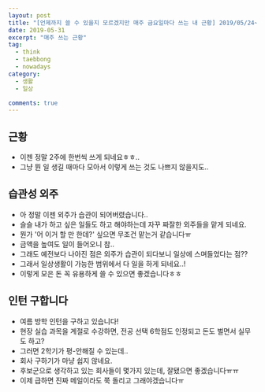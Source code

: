 ```yaml
---
layout: post
title: "[언제까지 쓸 수 있을지 모르겠지만 매주 금요일마다 쓰는 내 근황] 2019/05/24~2019/05/31"
date: 2019-05-31
excerpt: "매주 쓰는 근황"
tag:
  - think
  - taebbong
  - nowadays
category:
  - 생활
  - 일상

comments: true
---
```


## 근황

- 이젠 정말 2주에 한번씩 쓰게 되네요ㅎㅎ..
- 그냥 뭔 일 생길 때마다 모아서 이렇게 쓰는 것도 나쁘지 않을지도..

## 습관성 외주

- 아 정말 이젠 외주가 습관이 되어버렸습니다..
- 슬슬 내가 하고 싶은 일들도 하고 해야하는데 자꾸 짜잘한 외주들을 맡게 되네요.
- 뭔가 '어 이거 할 만 한데?' 싶으면 무조건 맡는거 같습니다ㅠ
- 금액을 높여도 일이 들어오니 참..
- 그래도 예전보다 나아진 점은 외주가 습관이 되다보니 일상에 스며들었다는 점??
- 그래서 일상생활이 가능한 범위에서 다 일을 하게 되네요..!
- 이렇게 모은 돈 꼭 유용하게 쓸 수 있으면 좋겠습니다ㅎㅎ

## 인턴 구합니다

- 여름 방학 인턴을 구하고 있습니다!
- 현장 실습 과목을 계절로 수강하면, 전공 선택 6학점도 인정되고 돈도 벌면서 실무도 하고?
- 그러면 2학기가 평-안해질 수 있는데..
- 회사 구하기가 마냥 쉽지 않네요.
- 후보군으로 생각하고 있는 회사들이 몇가지 있는데, 잘됐으면 좋겠습니다ㅠㅠ
- 이제 급하면 진짜 메일이라도 쭉 돌리고 그래야겠습니다ㅠ
